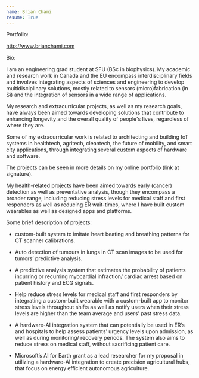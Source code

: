 ```yaml
---
name: Brian Chami
resume: True
---
```


Portfolio:

http://www.brianchami.com

Bio:

I am an engineering grad student at SFU (BSc in biophysics). My academic and research work in Canada and the EU encompass interdisciplinary fields and involves integrating aspects of sciences and engineering to develop multidisciplinary solutions, mostly related to sensors (micro)fabrication (in Si) and the integration of sensors in a wide range of applications. 

My research and extracurricular projects, as well as my research goals, have always been aimed towards developing solutions that contribute to enhancing longevity and the overall quality of people's lives, regardless of where they are.

 Some of my extracurricular work is related to architecting and building IoT systems in healthtech, agritech, cleantech, the future of mobility, and smart city applications, through integrating several custom aspects of hardware and software. 
 
 The projects can be seen in more details on my online portfolio (link at signature).
 
 My health-related projects have been aimed towards early (cancer) detection as well as preventative analysis, though they encompass a broader range, including reducing stress levels for medical staff and first responders as well as reducing ER wait-times, where I have built custom wearables as well as designed apps and platforms. 
 
 Some brief description of projects:
 
- custom-built system to imitate heart beating and breathing patterns for CT scanner calibrations. 

- Auto detection of tumours in lungs in CT scan images to be used for tumors’ predictive analysis. 

- A predictive analysis system that estimates the probability of patients incurring or recurring myocardial infraction/ cardiac arrest based on patient history and ECG signals.

- Help reduce stress levels for medical staff and first responders by integrating a custom-built wearable with a custom-built app to monitor stress levels throughout shifts as well as notify users when their stress levels are higher than the team average and users’ past stress data. 

- A hardware-AI integration system that can potentially be used in ER’s and hospitals to help assess patients’ urgency levels upon admission, as well as during monitoring/ recovery periods. The system also aims to reduce stress on medical staff, without sacrificing patient care.

- Microsoft’s AI for Earth grant as a lead researcher for my proposal in utilizing a hardware-AI integration to create precision agricultural hubs, that focus on energy efficient autonomous agriculture. 



